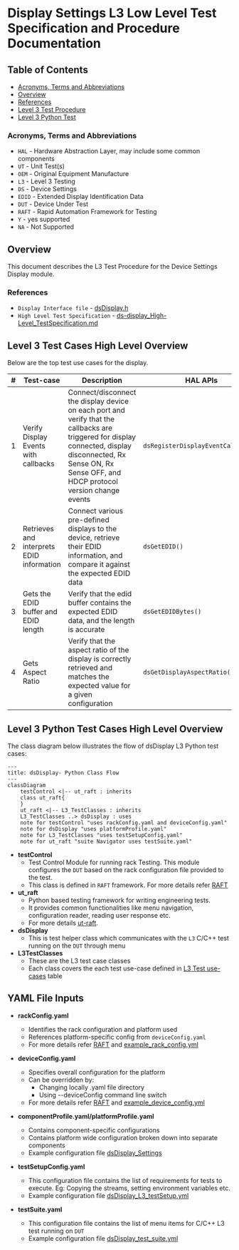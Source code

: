 # Display Settings L3 Low Level Test Specification and Procedure Documentation

## Table of Contents

- [Acronyms, Terms and Abbreviations](#acronyms-terms-and-abbreviations)
- [Overview](#overview)
- [References](#references)
- [Level 3 Test Procedure](#level-3-test-cases-high-level-overview)
- [Level 3 Python Test](#level-3-python-test-cases-high-level-overview)

### Acronyms, Terms and Abbreviations

- `HAL`  \- Hardware Abstraction Layer, may include some common components
- `UT`   \- Unit Test(s)
- `OEM`  \- Original Equipment Manufacture
- `L3`   \- Level 3 Testing
- `DS`   \- Device Settings
- `EDID` \- Extended Display Identification Data
- `DUT`  \- Device Under Test
- `RAFT` \- Rapid Automation Framework for Testing
- `Y`    \- yes supported
- `NA`   \- Not Supported

## Overview

This document describes the L3 Test Procedure for the Device Settings Display module.

### References

- `Display Interface file` - [dsDisplay.h](https://github.com/rdkcentral/rdk-halif-device_settings/blob/4.0.0/include/dsDisplay.h)
- `High Level Test Specification` - [ds-display_High-Level_TestSpecification.md](https://github.com/rdkcentral/rdk-halif-test-device_settings/blob/3.1.4/docs/pages/ds-display-high-Level_TestSpec.md)

## Level 3 Test Cases High Level Overview

Below are the top test use cases for the display.

|#|Test-case|Description|HAL APIs|Source|Sink|
|-|---------|-----------|--------|------|----|
|1|Verify Display Events with callbacks|Connect/disconnect the display device on each port and verify that the callbacks are triggered for display connected, display disconnected, Rx Sense ON, Rx Sense OFF, and HDCP protocol version change events |`dsRegisterDisplayEventCallback()`|`Y`|`Y`|
|2|Retrieves and interprets EDID information|Connect various pre-defined displays to the device, retrieve their EDID information, and compare it against the expected EDID data |`dsGetEDID()`|`Y`|`Y`|
|3|Gets the EDID buffer and EDID length|Verify that the edid buffer contains the expected EDID data, and the length is accurate |`dsGetEDIDBytes()`|`Y`|`Y`|
|4|Gets Aspect Ratio |Verify that the aspect ratio of the display is correctly retrieved and matches the expected value for a given configuration |`dsGetDisplayAspectRatio()`|`Y`|`NA`|

## Level 3 Python Test Cases High Level Overview

The class diagram below illustrates the flow of dsDisplay L3 Python test cases:

```mermaid
---
title: dsDisplay- Python Class Flow
---
classDiagram
    testControl <|-- ut_raft : inherits
    class ut_raft{
    }
    ut_raft <|-- L3_TestClasses : inherits
    L3_TestClasses ..> dsDisplay : uses
    note for testControl "uses rackConfig.yaml and deviceConfig.yaml"
    note for dsDisplay "uses platformProfile.yaml"
    note for L3_TestClasses "uses testSetupConfig.yaml"
    note for ut_raft "suite Navigator uses testSuite.yaml"
```

- **testControl**
  - Test Control Module for running rack Testing. This module configures the `DUT` based on the rack configuration file provided to the test.
  - This class is defined in `RAFT` framework. For more details refer [RAFT](https://github.com/rdkcentral/python_raft/blob/1.0.0/README.md)
- **ut_raft**
  - Python based testing framework for writing engineering tests.
  - It provides common functionalities like menu navigation, configuration reader, reading user response etc.
  - For more details [ut-raft](https://github.com/rdkcentral/ut-raft).
- **dsDisplay**
  - This is test helper class which communicates with the `L3` C/C++ test running on the `DUT` through menu
- **L3TestClasses**
  - These are the L3 test case classes
  - Each class covers the each test use-case defined in [L3 Test use-cases](#level-3-test-cases-high-level-overview) table

## YAML File Inputs

- **rackConfig.yaml**
  - Identifies the rack configuration and platform used
  - References platform-specific config from `deviceConfig.yaml`
  - For more details refer [RAFT](https://github.com/rdkcentral/python_raft/blob/1.0.0/README.md) and [example_rack_config.yml](https://github.com/rdkcentral/python_raft/blob/1.0.0/examples/configs/example_rack_config.yml)

- **deviceConfig.yaml**
  - Specifies overall configuration for the platform
  - Can be overridden by:
    - Changing locally .yaml file directory
    - Using --deviceConfig command line switch
  - For more details refer [RAFT](https://github.com/rdkcentral/python_raft/blob/1.0.0/README.md) and [example_device_config.yml](https://github.com/rdkcentral/python_raft/blob/1.0.0/examples/configs/example_device_config.yml)

- **componentProfile.yaml/platformProfile.yaml**
  - Contains component-specific configurations
  - Contains platform wide configuration broken down into separate components
  - Example configuration file [dsDisplay_Settings](https://github.com/rdkcentral/rdk-halif-test-device_settings/blob/3.0.0/profiles/sink/Sink_4K_Display.yaml)

- **testSetupConfig.yaml**
  - This configuration file contains the list of requirements for tests to execute. Eg: Copying the streams, setting environment variables etc.
  - Example configuration file [dsDisplay_L3_testSetup.yml](../../../host/tests/dsDisplay_L3_Tests/dsDisplay_L3_testSetup.yml)

- **testSuite.yaml**
  - This configuration file contains the list of menu items for C/C++ L3 test running on `DUT`
  - Example configuration file [dsDisplay_test_suite.yml](../../../host/tests/dsClasses/dsDisplay_test_suite.yml)

